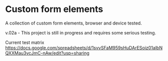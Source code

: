 # Custom form elements
A collection of custom form elements, browser and device tested. 

v.02a - This project is still in progress and requires some serious testing.


Current test matrix
https://docs.google.com/spreadsheets/d/1svvSFaM959sHuDArESoiz01albNQXXMau3vcJmC-nAw/edit?usp=sharing

